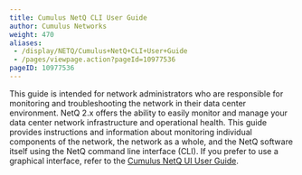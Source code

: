```yaml
---
title: Cumulus NetQ CLI User Guide
author: Cumulus Networks
weight: 470
aliases:
 - /display/NETQ/Cumulus+NetQ+CLI+User+Guide
 - /pages/viewpage.action?pageId=10977536
pageID: 10977536
---
```

This guide is intended for network administrators who are responsible
for monitoring and troubleshooting the network in their data center
environment. NetQ 2.x offers the ability to easily monitor and manage
your data center network infrastructure and operational health. This
guide provides instructions and information about monitoring individual
components of the network, the network as a whole, and the NetQ software
itself using the NetQ command line interface (CLI). If you prefer to use
a graphical interface, refer to the [Cumulus NetQ UI User Guide](/cumulus-netq/Cumulus-NetQ-UI-User-Guide/).

